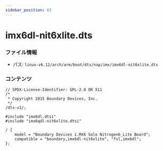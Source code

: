 ```yaml
---
sidebar_position: 63
---
```

# imx6dl-nit6xlite.dts

### ファイル情報

- パス: `linux-v6.12/arch/arm/boot/dts/nxp/imx/imx6dl-nit6xlite.dts`

### コンテンツ

```dts
// SPDX-License-Identifier: GPL-2.0 OR X11
/*
 * Copyright 2015 Boundary Devices, Inc.
 */
/dts-v1/;

#include "imx6dl.dtsi"
#include "imx6qdl-nit6xlite.dtsi"

/ {
	model = "Boundary Devices i.MX6 Solo Nitrogen6_Lite Board";
	compatible = "boundary,imx6dl-nit6xlite", "fsl,imx6dl";
};

```
